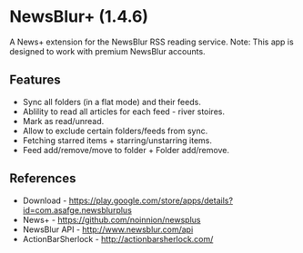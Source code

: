 NewsBlur+ (1.4.6)
=================

A News+ extension for the NewsBlur RSS reading service.
Note: This app is designed to work with premium NewsBlur accounts.

Features
-------------------------------
* Sync all folders (in a flat mode) and their feeds.
* Ablility to read all articles for each feed - river stoires.
* Mark as read/unread.
* Allow to exclude certain folders/feeds from sync.
* Fetching starred items + starring/unstarring items.
* Feed add/remove/move to folder + Folder add/remove.

References
-------------------------------
* Download - https://play.google.com/store/apps/details?id=com.asafge.newsblurplus
* News+ - https://github.com/noinnion/newsplus
* NewsBlur API - http://www.newsblur.com/api
* ActionBarSherlock - http://actionbarsherlock.com/
